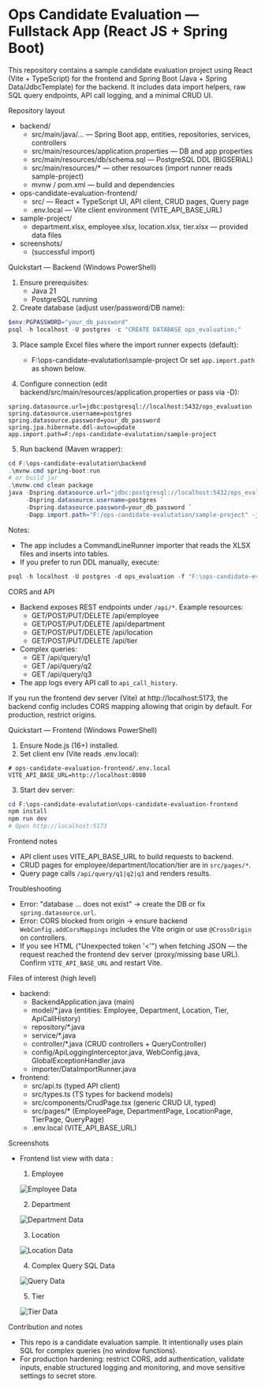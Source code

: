 # Ops Candidate Evaluation — Fullstack App (React JS + Spring Boot)

This repository contains a sample candidate evaluation project using React (Vite + TypeScript) for the frontend and Spring Boot (Java + Spring Data/JdbcTemplate) for the backend. It includes data import helpers, raw SQL query endpoints, API call logging, and a minimal CRUD UI.

Repository layout

- backend/
  - src/main/java/... — Spring Boot app, entities, repositories, services, controllers
  - src/main/resources/application.properties — DB and app properties
  - src/main/resources/db/schema.sql — PostgreSQL DDL (BIGSERIAL)
  - src/main/resources/\* — other resources (import runner reads sample-project)
  - mvnw / pom.xml — build and dependencies
- ops-candidate-evaluation-frontend/
  - src/ — React + TypeScript UI, API client, CRUD pages, Query page
  - .env.local — Vite client environment (VITE_API_BASE_URL)
- sample-project/
  - department.xlsx, employee.xlsx, location.xlsx, tier.xlsx — provided data files
- screenshots/
  - (successful import)

Quickstart — Backend (Windows PowerShell)

1. Ensure prerequisites:
   - Java 21
   - PostgreSQL running
2. Create database (adjust user/password/DB name):

```powershell
$env:PGPASSWORD="your_db_password"
psql -h localhost -U postgres -c "CREATE DATABASE ops_evaluation;"
```

3. Place sample Excel files where the import runner expects (default):

   - F:\ops-candidate-evalutation\sample-project
     Or set `app.import.path` as shown below.

4. Configure connection (edit backend/src/main/resources/application.properties or pass via -D):

```properties
spring.datasource.url=jdbc:postgresql://localhost:5432/ops_evaluation
spring.datasource.username=postgres
spring.datasource.password=your_db_password
spring.jpa.hibernate.ddl-auto=update
app.import.path=F:/ops-candidate-evalutation/sample-project
```

5. Run backend (Maven wrapper):

```powershell
cd F:\ops-candidate-evalutation\backend
.\mvnw.cmd spring-boot:run
# or build jar
.\mvnw.cmd clean package
java -Dspring.datasource.url="jdbc:postgresql://localhost:5432/ops_evaluation" `
     -Dspring.datasource.username=postgres `
     -Dspring.datasource.password=your_db_password `
     -Dapp.import.path="F:/ops-candidate-evalutation/sample-project" -jar target\*.jar
```

Notes:

- The app includes a CommandLineRunner importer that reads the XLSX files and inserts into tables.
- If you prefer to run DDL manually, execute:

```powershell
psql -h localhost -U postgres -d ops_evaluation -f "F:\ops-candidate-evalutation\backend\src\main\resources\db\schema.sql"
```

CORS and API

- Backend exposes REST endpoints under `/api/*`. Example resources:
  - GET/POST/PUT/DELETE /api/employee
  - GET/POST/PUT/DELETE /api/department
  - GET/POST/PUT/DELETE /api/location
  - GET/POST/PUT/DELETE /api/tier
- Complex queries:
  - GET /api/query/q1
  - GET /api/query/q2
  - GET /api/query/q3
- The app logs every API call to `api_call_history`.

If you run the frontend dev server (Vite) at http://localhost:5173, the backend config includes CORS mapping allowing that origin by default. For production, restrict origins.

Quickstart — Frontend (Windows PowerShell)

1. Ensure Node.js (16+) installed.
2. Set client env (Vite reads .env.local):

```text
# ops-candidate-evaluation-frontend/.env.local
VITE_API_BASE_URL=http://localhost:8080
```

3. Start dev server:

```powershell
cd F:\ops-candidate-evalutation\ops-candidate-evaluation-frontend
npm install
npm run dev
# Open http://localhost:5173
```

Frontend notes

- API client uses VITE_API_BASE_URL to build requests to backend.
- CRUD pages for employee/department/location/tier are in `src/pages/*`.
- Query page calls `/api/query/q1|q2|q3` and renders results.

Troubleshooting

- Error: "database ... does not exist" → create the DB or fix `spring.datasource.url`.
- Error: CORS blocked from origin → ensure backend `WebConfig.addCorsMappings` includes the Vite origin or use `@CrossOrigin` on controllers.
- If you see HTML ("Unexpected token '<'") when fetching JSON — the request reached the frontend dev server (proxy/missing base URL). Confirm `VITE_API_BASE_URL` and restart Vite.

Files of interest (high level)

- backend:
  - BackendApplication.java (main)
  - model/\*.java (entities: Employee, Department, Location, Tier, ApiCallHistory)
  - repository/\*.java
  - service/\*.java
  - controller/\*.java (CRUD controllers + QueryController)
  - config/ApiLoggingInterceptor.java, WebConfig.java, GlobalExceptionHandler.java
  - importer/DataImportRunner.java
- frontend:
  - src/api.ts (typed API client)
  - src/types.ts (TS types for backend models)
  - src/components/CrudPage.tsx (generic CRUD UI, typed)
  - src/pages/\* (EmployeePage, DepartmentPage, LocationPage, TierPage, QueryPage)
  - .env.local (VITE_API_BASE_URL)

Screenshots

- Frontend list view with data :

  1. Employee

  ![Employee Data](screenshot/Employee_1.png)

  2.  Department

  ![Department Data](screenshot/Departments_1.png)

  3. Location

  ![Location Data](screenshot/Location_1.png)

  4. Complex Query SQL Data

  ![Query Data](screenshot/Query_1.png)

  5. Tier

  ![Tier Data](screenshot/Tier_1.png)

Contribution and notes

- This repo is a candidate evaluation sample. It intentionally uses plain SQL for complex queries (no window functions).
- For production hardening: restrict CORS, add authentication, validate inputs, enable structured logging and monitoring, and move sensitive settings to secret store.
